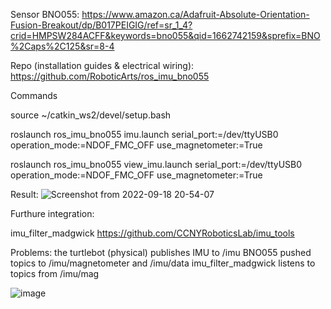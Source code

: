Sensor BNO055: https://www.amazon.ca/Adafruit-Absolute-Orientation-Fusion-Breakout/dp/B017PEIGIG/ref=sr_1_4?crid=HMPSW284ACFF&keywords=bno055&qid=1662742159&sprefix=BNO%2Caps%2C125&sr=8-4

Repo (installation guides & electrical wiring): https://github.com/RoboticArts/ros_imu_bno055

Commands

source ~/catkin_ws2/devel/setup.bash 

roslaunch ros_imu_bno055 imu.launch serial_port:=/dev/ttyUSB0 operation_mode:=NDOF_FMC_OFF use_magnetometer:=True 

roslaunch ros_imu_bno055 view_imu.launch serial_port:=/dev/ttyUSB0 operation_mode:=NDOF_FMC_OFF use_magnetometer:=True 

Result:
![Screenshot from 2022-09-18 20-54-07](https://user-images.githubusercontent.com/55643200/191790802-576d9124-adf3-4c10-9f56-fc66a94a1277.png)



Furthure integration:

imu_filter_madgwick 
https://github.com/CCNYRoboticsLab/imu_tools

Problems: the turtlebot (physical) publishes IMU to /imu
BNO055 pushed topics to /imu/magnetometer and /imu/data
imu_filter_madgwick listens to topics from /imu/mag


![image](https://user-images.githubusercontent.com/55643200/191800376-25ddc95d-58de-4c26-b556-72f183c39ff9.png)




